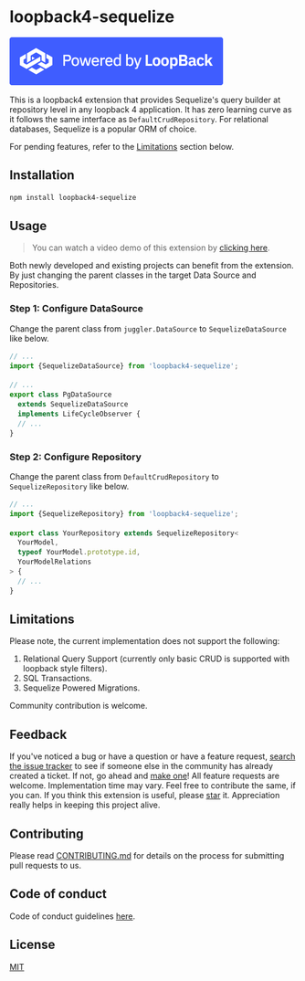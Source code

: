 # loopback4-sequelize

[![LoopBack](<https://github.com/loopbackio/loopback-next/raw/master/docs/site/imgs/branding/Powered-by-LoopBack-Badge-(blue)-@2x.png>)](http://loopback.io/)

This is a loopback4 extension that provides Sequelize's query builder at repository level in any loopback 4 application. It has zero learning curve as it follows the same interface as `DefaultCrudRepository`. For relational databases, Sequelize is a popular ORM of choice.

For pending features, refer to the [Limitations](#limitations) section below.

## Installation

```sh
npm install loopback4-sequelize
```

## Usage

> You can watch a video demo of this extension by [clicking here](https://youtu.be/tHg5ZAj29YQ).

Both newly developed and existing projects can benefit from the extension. By just changing the parent classes in the target Data Source and Repositories.

### Step 1: Configure DataSource

Change the parent class from `juggler.DataSource` to `SequelizeDataSource` like below.

```ts
// ...
import {SequelizeDataSource} from 'loopback4-sequelize';

// ...
export class PgDataSource
  extends SequelizeDataSource
  implements LifeCycleObserver {
  // ...
}
```

### Step 2: Configure Repository

Change the parent class from `DefaultCrudRepository` to `SequelizeRepository` like below.

```ts
// ...
import {SequelizeRepository} from 'loopback4-sequelize';

export class YourRepository extends SequelizeRepository<
  YourModel,
  typeof YourModel.prototype.id,
  YourModelRelations
> {
  // ...
}
```

## Limitations

Please note, the current implementation does not support the following:

1. Relational Query Support (currently only basic CRUD is supported with loopback style filters).
2. SQL Transactions.
3. Sequelize Powered Migrations.

Community contribution is welcome.

## Feedback

If you've noticed a bug or have a question or have a feature request, [search the issue tracker](https://github.com/sourcefuse/loopback4-sequelize/issues) to see if someone else in the community has already created a ticket.
If not, go ahead and [make one](https://github.com/sourcefuse/loopback4-sequelize/issues/new/choose)!
All feature requests are welcome. Implementation time may vary. Feel free to contribute the same, if you can.
If you think this extension is useful, please [star](https://help.github.com/en/articles/about-stars) it. Appreciation really helps in keeping this project alive.

## Contributing

Please read [CONTRIBUTING.md](https://github.com/sourcefuse/loopback4-sequelize/blob/main/.github/CONTRIBUTING.md) for details on the process for submitting pull requests to us.

## Code of conduct

Code of conduct guidelines [here](https://github.com/sourcefuse/loopback4-sequelize/blob/main/.github/CODE_OF_CONDUCT.md).

## License

[MIT](https://github.com/sourcefuse/loopback4-sequelize/blob/main/LICENSE)
